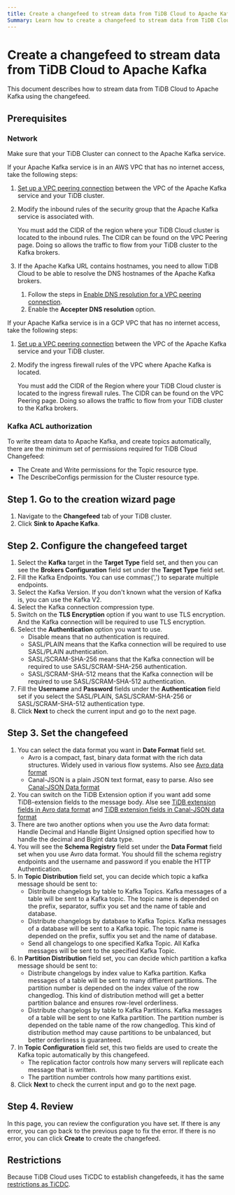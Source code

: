 ```yaml
---
title: Create a changefeed to stream data from TiDB Cloud to Apache Kafka
Summary: Learn how to create a changefeed to stream data from TiDB Cloud to Apache Kafka. 
---
```


# Create a changefeed to stream data from TiDB Cloud to Apache Kafka

This document describes how to stream data from TiDB Cloud to Apache Kafka using the changefeed.

## Prerequisites

### Network

Make sure that your TiDB Cluster can connect to the Apache Kafka service.

If your Apache Kafka service is in an AWS VPC that has no internet access, take the following steps:

1. [Set up a VPC peering connection](/tidb-cloud/set-up-vpc-peering-connections.md) between the VPC of the Apache Kafka service and your TiDB cluster. 
2. Modify the inbound rules of the security group that the Apache Kafka service is associated with. 

    You must add the CIDR of the region where your TiDB Cloud cluster is located to the inbound rules. The CIDR can be found on the VPC Peering page. Doing so allows the traffic to flow from your TiDB cluster to the Kafka brokers.

3. If the Apache Kafka URL contains hostnames, you need to allow TiDB Cloud to be able to resolve the DNS hostnames of the Apache Kafka brokers.

    1. Follow the steps in [Enable DNS resolution for a VPC peering connection](https://docs.aws.amazon.com/vpc/latest/peering/modify-peering-connections.html#vpc-peering-dns).
    2. Enable the **Accepter DNS resolution** option.

If your Apache Kafka service is in a GCP VPC that has no internet access, take the following steps:

1. [Set up a VPC peering connection](/tidb-cloud/set-up-vpc-peering-connections.md) between the VPC of the Apache Kafka service and your TiDB cluster. 
2. Modify the ingress firewall rules of the VPC where Apache Kafka is located. 

    You must add the CIDR of the Region where your TiDB Cloud cluster is located to the ingress firewall rules. The CIDR can be found on the VPC Peering page. Doing so allows the traffic to flow from your TiDB cluster to the Kafka brokers.

### Kafka ACL authorization

To write stream data to Apache Kafka, and create topics automatically, there are the minimum set of permissions required for TiDB Cloud Changefeed:

 - The Create and Write permissions for the Topic resource type.
 - The DescribeConfigs permission for the Cluster resource type.

## Step 1. Go to the creation wizard page

1. Navigate to the **Changefeed** tab of your TiDB cluster.
2. Click **Sink to Apache Kafka**.

## Step 2. Configure the changefeed target

1. Select the **Kafka** target in the **Target Type** field set, and then you can see the **Brokers Configuration** field set under the **Target Type** field set.
2. Fill the Kafka Endpoints. You can use commas(',') to separate multiple endpoints.
3. Select the Kafka Version. If you don't known what the version of Kafka is, you can use the Kafka V2.
4. Select the Kafka connection compression type.
5. Switch on the **TLS Encryption** option if you want to use TLS encryption. And the Kafka connection will be required to use TLS encryption.
6. Select the **Authentication** option you want to use.
   - Disable means that no authentication is required.
   - SASL/PLAIN means that the Kafka connection will be required to use SASL/PLAIN authentication.
   - SASL/SCRAM-SHA-256 means that the Kafka connection will be required to use SASL/SCRAM-SHA-256 authentication.
   - SASL/SCRAM-SHA-512 means that the Kafka connection will be required to use SASL/SCRAM-SHA-512 authentication.
7. Fill the **Username** and **Password** fields under the **Authentication** field set if you select the SASL/PLAIN, SASL/SCRAM-SHA-256 or SASL/SCRAM-SHA-512 authentication type.
8. Click **Next** to check the current input and go to the next page.
   
## Step 3. Set the changefeed

1. You can select the data format you want in **Date Format** field set.
   - Avro is a compact, fast, binary data format with the rich data structures. Widely used in various flow systems. Also see [Avro data format]()
   - Canal-JSON is a plain JSON text format, easy to parse. Also see [Canal-JSON Data format]()
2. You can switch on the TiDB Extension option if you want add some TiDB-extension fields to the message body. Alse see [TiDB extension fields in Avro data format]() and [TiDB extension fields in Canal-JSON data format]()
3. There are two another options when you use the Avro data format: Handle Decimal and Handle Bigint Unsigned option specified how to handle the decimal and Bigint data type.
4. You will see the **Schema Registry** field set under the **Data Format** field set when you use Avro data format. You should fill the schema registry endpoints and the username and password if you enable the HTTP Authentication.
5. In **Topic Distribution** field set, you can decide which topic a kafka message should be sent to:
   - Distribute changelogs by table to Kafka Topics. Kafka messages of a table will be sent to a Kafka topic. The topic name is depended on the prefix, separator, suffix you set and the name of table and database.
   - Distribute changelogs by database to Kafka Topics. Kafka messages of a database will be sent to a Kafka topic. The topic name is depended on the prefix, suffix you set and the name of database.
   - Send all changelogs to one specified Kafka Topic. All Kafka messages will be sent to the specified Kafka Topic.
6. In **Partition Distribution** field set, you can decide which partition a kafka message should be sent to:
   - Distribute changelogs by index value to Kafka partition. Kafka messages of a table will be sent to many diffierent partitions. The partition number is depended on the index value of the row changedlog. This kind of distribution method will get a better partition balance and ensures row-level orderliness.
   - Distribute changelogs by table to Kafka Partitions. Kafka messages of a table will be sent to one Kafka partition. The partition number is depended on the table name of the row changedlog. This kind of distribution method may cause partitions to be unbalanced, but better orderliness is guaranteed.
7. In **Topic Configuration** field set, this two fields are used to create the Kafka topic automatically by this changefeed.
   - The replication factor controls how many servers will replicate each message that is written. 
   - The partition number controls how many partitions exist.
8. Click **Next** to check the current input and go to the next page.

## Step 4. Review

In this page, you can review the configuration you have set. If there is any error, you can go back to the previous page to fix the error. If there is no error, you can click **Create** to create the changefeed.


## Restrictions

Because TiDB Cloud uses TiCDC to establish changefeeds, it has the same [restrictions as TiCDC](https://docs.pingcap.com/tidb/stable/ticdc-overview#restrictions).
